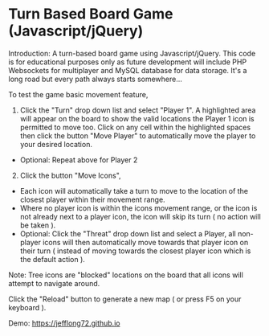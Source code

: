 # Turn Based Board Game (Javascript/jQuery)

Introduction: A turn-based board game using Javascript/jQuery. This code is for educational purposes only as future development will include PHP Websockets for multiplayer and MySQL database for data storage. It's a long road but every path always starts somewhere...

To test the game basic movement feature, 

1) Click the "Turn" drop down list and select "Player 1". A highlighted area will appear on the board to show the valid locations the Player 1 icon is permitted to move too. Click on any cell within the highlighted spaces then click the button "Move Player" to automatically move the player to your desired location.
 - Optional: Repeat above for Player 2
 
2) Click the button "Move Icons", 
 - Each icon will automatically take a turn to move to the location of the closest player within their movement range.
 - Where no player icon is within the icons movement range, or the icon is not already next to a player icon, the icon will skip its turn ( no action will be taken ).
 - Optional: Click the "Threat" drop down list and select a Player, all non-player icons will then automatically move towards that player icon on their turn ( instead of moving towards the closest player icon which is the default action ).

Note: Tree icons are "blocked" locations on the board that all icons will attempt to navigate around.

Click the "Reload" button to generate a new map ( or press F5 on your keyboard ).

Demo: https://jefflong72.github.io

